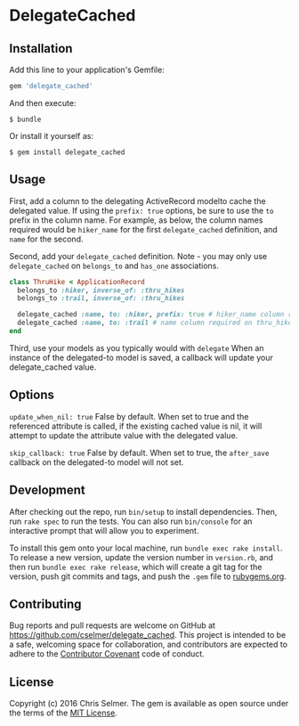 # DelegateCached

## Installation

Add this line to your application's Gemfile:

```ruby
gem 'delegate_cached'
```

And then execute:

    $ bundle

Or install it yourself as:

    $ gem install delegate_cached

## Usage

First, add a column to the delegating ActiveRecord modelto cache the delegated
value. If using the `prefix: true` options, be sure to use the
`to` prefix in the column name. For example, as below, the column names required would be
`hiker_name` for the first `delegate_cached` definition, and `name` for the
second.

Second, add your `delegate_cached` definition. Note - you may only use
`delegate_cached` on `belongs_to` and `has_one` associations.

```ruby
class ThruHike < ApplicationRecord
  belongs_to :hiker, inverse_of: :thru_hikes
  belongs_to :trail, inverse_of: :thru_hikes

  delegate_cached :name, to: :hiker, prefix: true # hiker_name column required on thru_hikes table
  delegate_cached :name, to: :trail # name column required on thru_hikes tables
end
```

Third, use your models as you typically would with `delegate` When an instance
of the delegated-to model is saved, a callback will update your delegate_cached
value.

## Options

`update_when_nil: true` False by default. When set to true and the referenced
attribute is called, if the existing cached value is nil, it will attempt to
update the attribute value with the delegated value.

`skip_callback: true` False by default. When set to true, the `after_save`
callback on the delegated-to model will not set.


## Development

After checking out the repo, run `bin/setup` to install dependencies. Then, run `rake spec` to run the tests. You can also run `bin/console` for an interactive prompt that will allow you to experiment.

To install this gem onto your local machine, run `bundle exec rake install`. To release a new version, update the version number in `version.rb`, and then run `bundle exec rake release`, which will create a git tag for the version, push git commits and tags, and push the `.gem` file to [rubygems.org](https://rubygems.org).

## Contributing

Bug reports and pull requests are welcome on GitHub at https://github.com/cselmer/delegate_cached. This project is intended to be a safe, welcoming space for collaboration, and contributors are expected to adhere to the [Contributor Covenant](http://contributor-covenant.org) code of conduct.


## License

Copyright (c) 2016 Chris Selmer. The gem is available as open source under the terms of the [MIT License](http://opensource.org/licenses/MIT).
